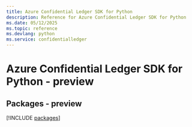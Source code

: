 ```yaml
---
title: Azure Confidential Ledger SDK for Python
description: Reference for Azure Confidential Ledger SDK for Python
ms.date: 05/12/2025
ms.topic: reference
ms.devlang: python
ms.service: confidentialledger
---
```

# Azure Confidential Ledger SDK for Python - preview
## Packages - preview
[!INCLUDE [packages](confidential-ledger-index.md)]
